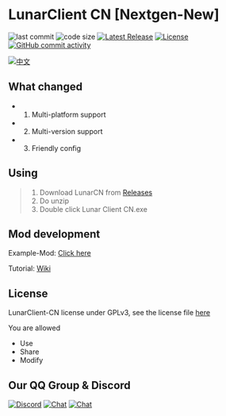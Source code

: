 # LunarClient CN [Nextgen-New]
![last commit](https://img.shields.io/github/last-commit/CubeWhyMC/LunarClient-CN)
![code size](https://img.shields.io/github/repo-size/CubeWhyMC/LunarClient-CN)
[![Latest Release](https://img.shields.io/github/v/release/CubewhyMC/LunarClient-CN)](https://github.com/CubewhyMC/LunarClient-CN/release)
[![License](https://img.shields.io/github/license/CubewhyMC/LunarClient-CN)](https://github.com/CubewhyMC/LunarClient-CN/blob/master/LICENSE)
[![GitHub commit activity](https://img.shields.io/github/commit-activity/m/CubewhyMC/LunarClient-CN)](https://github.com/CubewhyMC/LunarClient-CN/actions)

[![中文](https://img.shields.io/badge/简体中文-Readme-green?style=flat-square)](README.md)

## What changed

- 1. Multi-platform support
- 2. Multi-version support
- 3. Friendly config

## Using

>1. Download LunarCN from [Releases](https://github.com/CubeWhyMC/LunarClient-CN/releases)
>2. Do unzip
>3. Double click Lunar Client CN.exe

## Mod development

Example-Mod: [Click here](https://github.com/CubeWhyMC/LunarMod-Example)

Tutorial: [Wiki](https://github.com/CubeWhyMC/LunarClient-CN/wiki/LunarCN-mod-development)

## License

LunarClient-CN license under GPLv3, see the license file [here](LICENSE)

You are allowed

- Use
- Share
- Modify

## Our QQ Group & Discord

[![Discord](https://img.shields.io/discord/1047866655033802802.svg?label=&logo=discord&logoColor=ffffff&color=7389D8&labelColor=6A7EC2)](https://discord.gg/rCqCepgWJc)
[![Chat](https://img.shields.io/badge/Join-QQGroup1-red?logo=tencent-qq&logoColor=red)](http://qm.qq.com/cgi-bin/qm/qr?_wv=1027&k=h47i_OrmGbUyZ2vWf1qmNsiCZ_A3iBD9&authKey=s3bGMkkKIZ%2B2qlwZfHgarrD4dwuAw0dZ7UieVWJFa%2BxM3gT5vfyUHhmNZCuzmQJS&noverify=0&group_code=780154857)
[![Chat](https://img.shields.io/badge/Join-QQGroup2-red?logo=tencent-qq&logoColor=red)](http://qm.qq.com/cgi-bin/qm/qr?_wv=1027&k=bxdwTj0Gzx1eroJiuLKT6fkA_qnirxCi&authKey=TgZQfMp5KE9nbkkFrNXUcZK0Ru0J%2BaRSvBy0oD7v0m%2FkoV50w4C%2B4DaB0IBM%2Bngj&noverify=0&group_code=869511162)
